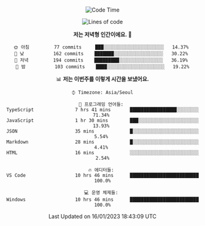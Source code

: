 <div align="center">

<br />

 <!--START_SECTION:waka-->
![Code Time](http://img.shields.io/badge/Code%20Time-258%20hrs%2021%20mins-blue)

![Lines of code](https://img.shields.io/badge/%EC%A0%80%EB%8A%94%20%EC%97%AC%ED%83%9C%EA%B9%8C%EC%A7%80%20-473%20Thousand%20%EC%A4%84%EC%9D%98%20%EC%BD%94%EB%93%9C%EB%A5%BC%20%EC%9E%91%EC%84%B1%ED%96%88%EC%96%B4%EC%9A%94.-blue)

**저는 저녁형 인간이에요. 🦉** 

```text
🌞 아침         77 commits     ███░░░░░░░░░░░░░░░░░░░░░░   14.37% 
🌆 낮　         162 commits    ███████░░░░░░░░░░░░░░░░░░   30.22% 
🌃 저녁         194 commits    █████████░░░░░░░░░░░░░░░░   36.19% 
🌙 밤　         103 commits    ████░░░░░░░░░░░░░░░░░░░░░   19.22%

```


📊 **저는 이번주를 이렇게 시간을 보냈어요.** 

```text
⌚︎ Timezone: Asia/Seoul

💬 프로그래밍 언어들: 
TypeScript               7 hrs 41 mins       █████████████████░░░░░░░░   71.34% 
JavaScript               1 hr 30 mins        ███░░░░░░░░░░░░░░░░░░░░░░   13.93% 
JSON                     35 mins             █░░░░░░░░░░░░░░░░░░░░░░░░   5.54% 
Markdown                 28 mins             █░░░░░░░░░░░░░░░░░░░░░░░░   4.41% 
HTML                     16 mins             ░░░░░░░░░░░░░░░░░░░░░░░░░   2.54%

🔥 에디터들: 
VS Code                  10 hrs 46 mins      █████████████████████████   100.0%

💻 운영 체제들: 
Windows                  10 hrs 46 mins      █████████████████████████   100.0%

```


 Last Updated on 16/01/2023 18:43:09 UTC
<!--END_SECTION:waka-->

</div>
